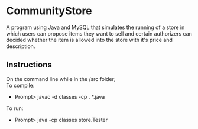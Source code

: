 # CommunityStore
A program using Java and MySQL that simulates the running of a store in which users can propose items they want to sell and certain authorizers can decided whether the item is allowed into the store with it's price and description.

## Instructions
On the command line while in the /src folder;<br>
To compile:<br>
 * Prompt> javac -d classes -cp . *.java<br>
 
To run:<br>
 * Prompt> java -cp classes store.Tester<br> 
